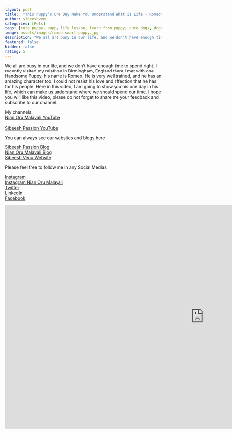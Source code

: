 ```yaml
---
layout: post
title:  "This Puppy’s One Day Make You Understand What is Life - Romeo"
author: sibeeshvenu
categories: [Pets]
tags: [cute puppy, puppy life lesson, learn from puppy, cute dogs, doggy, scoobie doo dog, puppy teach lesson, trained puppys, trained dogs, dog help human, dog and people, amazing puppies, puppies, puppies with talents, talented puppies , funny puppy, funny puppies, puppy reactions, puppy with his owner reaction, njan oru malayali, njanoru malayali, i am a mallu, sibeesh passion]
image: assets/images/romeo-smart-puppy.jpg
description: "We all are busy in our life, and we don’t have enough time to spend right. I recently visited my relatives in Birmingham, England there I met with one Handsome Puppy, his name is Romeo. He is very well trained, and he has an amazing character too. I could not resist his love and affection that he has for his people. Here in this video, I am going to show you his one day in his life, which can make us understand where we should spend our time. I hope you will like this video, please do not forget to share me your feedback and subscribe to our channel.  "
featured: false
hidden: false
rating: 5
---
```


We all are busy in our life, and we don’t have enough time to spend right. I recently visited my relatives in Birmingham, England there I met with one Handsome Puppy, his name is Romeo. He is very well trained, and he has an amazing character too. I could not resist his love and affection that he has for his people. Here in this video, I am going to show you his one day in his life, which can make us understand where we should spend our time. I hope you will like this video, please do not forget to share me your feedback and subscribe to our channel.  

My channels:
<br/>
<a href="https://www.youtube.com/njanorumalayali">Njan Oru Malayali YouTube</a><br/>
<br/>
<a href="https://www.youtube.com/sibeeshpassion">Sibeesh Passion YouTube</a>
<br/>

You can always see our websites and blogs here
<br/>

<a href="https://sibeeshpassion.com/">Sibeesh Passion Blog</a>
<br/>
<a href="https://njanorumalayali.com/">Njan Oru Malayali Blog</a>
<br/>
<a href="https://sibeeshvenu.com/">Sibeesh Venu Website</a>
<br/>

Please feel free to follow me in any Social Medias
<br/>

<a href="https://www.instagram.com/sibeeshvenu/">Instagram</a>
<br/>
<a href="https://www.instagram.com/njanoru.malayali/">Instagram Njan Oru Malayali</a>
<br/>
<a href="https://twitter.com/SibeeshVenu">Twitter</a>
<br/>
<a href="https://www.linkedin.com/in/SibeeshVenu">LinkedIn</a>
<br/>
<a href="https://www.facebook.com/SibeeshVenu">Facebook</a>
<br/>

<iframe width="1280" height="720" src="https://www.youtube.com/embed/5BIJJ9Gbffo" frameborder="0" allow="accelerometer; autoplay; encrypted-media; gyroscope; picture-in-picture" allowfullscreen></iframe>